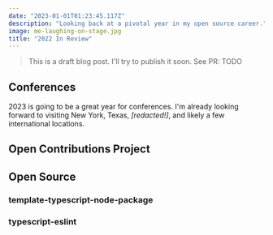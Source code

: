 ```yaml
---
date: "2023-01-01T01:23:45.117Z"
description: "Looking back at a pivotal year in my open source career."
image: me-laughing-on-stage.jpg
title: "2022 In Review"
---
```


> This is a draft blog post.
> I'll try to publish it soon.
> See PR: TODO

## Conferences

2023 is going to be a great year for conferences.
I'm already looking forward to visiting New York, Texas, _[redacted!]_, and likely a few international locations.

## Open Contributions Project

## Open Source

### template-typescript-node-package

### typescript-eslint
